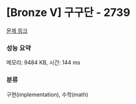 # [Bronze V] 구구단 - 2739 

[문제 링크](https://www.acmicpc.net/problem/2739) 

### 성능 요약

메모리: 9484 KB, 시간: 144 ms

### 분류

구현(implementation), 수학(math)

